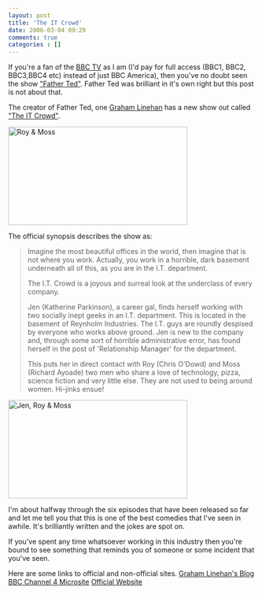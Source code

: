 ```yaml
---
layout: post
title: 'The IT Crowd'
date: 2006-03-04 09:29
comments: true
categories : []
---  
```


If you're a fan of the <a href="http://www.bbc.co.uk/tv/">BBC TV</a> as I am (I'd pay for full access (BBC1, BBC2, BBC3,BBC4 etc) instead of just BBC America), then you've no doubt seen the show <a href="http://imdb.com/title/tt0111958/?fr=c2l0ZT1kZnx0dD0xfGZiPXV8cG49MHxrdz0xfHE9RmF0aGVyIFRlZHxmdD0xfG14PTIwfGxtPTUwMHxjbz0xfGh0bWw9MXxubT0x;fc=1;ft=22;fm=1">"Father Ted"</a>. Father Ted was brilliant in it's own right but this post is not about that.

The creator of Father Ted, one <a href="http://imdb.com/name/nm0512627/">Graham Linehan</a> has a new show out called <a href="http://imdb.com/title/tt0487831/">"The IT Crowd"</a>.

<a href="/images/IT-1.png" rel="lightbox" title="Roy & Moss"><img src="/images/IT-1.png" width="364" height="200" alt="Roy & Moss" /></a>

The official synopsis describes the show as:

<blockquote>Imagine the most beautiful offices in the world, then imagine that is not where you work. Actually, you work in a horrible, dark basement underneath all of this, as you are in the I.T. department.

The I.T. Crowd is a joyous and surreal look at the underclass of every company.

Jen (Katherine Parkinson), a career gal, finds herself working with two socially inept geeks in an I.T. department. This is located in the basement of Reynholm Industries. The I.T. guys are roundly despised by everyone who works above ground. Jen is new to the company and, through some sort of horrible administrative error, has found herself in the post of 'Relationship Manager' for the department.

This puts her in direct contact with Roy (Chris O'Dowd) and Moss (Richard Ayoade) two men who share a love of technology, pizza, science fiction and very little else. They are not used to being around women. Hi-jinks ensue! </blockquote>

<a href="/images/IT-2.png" rel="lightbox" title="Jen, Roy & Moss"><img src="/images/IT-2.png" width="364" height="200" alt="Jen, Roy & Moss" /></a>

I'm about halfway through the six episodes that have been released so far and let me tell you that this is one of the best comedies that I've seen in awhile. It's brilliantly written and the jokes are spot on.

If you've spent any time whatsoever working in this industry then you're bound to see something that reminds you of someone or some incident that you've seen.

Here are some links to official and non-official sites.
<a href="http://users.livejournal.com/tao_/">Graham Linehan's Blog</a>
<a href="http://www.channel4.com/entertainment/tv/microsites/I/itcrowd/">BBC Channel 4 Microsite</a>
<a href="http://www.theitcrowd.co.uk/">Official Website</a>




